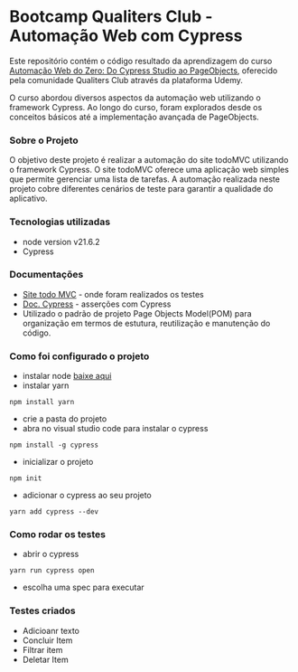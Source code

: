 # Bootcamp Qualiters Club - Automação Web com Cypress

Este repositório contém o código resultado da aprendizagem do curso [Automação Web do Zero: Do Cypress Studio ao PageObjects](https://www.udemy.com/course/cypress-do-zero-2023-do-cypress-studio-ao-pageobjects/?couponCode=ACCAGE0923), oferecido pela comunidade Qualiters Club através da plataforma Udemy.

O curso abordou diversos aspectos da automação web utilizando o framework Cypress. Ao longo do curso, foram explorados desde os conceitos básicos até a implementação avançada de PageObjects.

### Sobre o Projeto

O objetivo deste projeto é realizar a automação do site todoMVC utilizando o framework Cypress. O site todoMVC oferece uma aplicação web simples que permite gerenciar uma lista de tarefas. A automação realizada neste projeto cobre diferentes cenários de teste para garantir a qualidade do aplicativo.


### Tecnologias utilizadas
- node version v21.6.2
- Cypress

### Documentações 

- [Site todo MVC](https://todomvc.com/examples/javascript-es6/dist/) - onde foram realizados os testes
- [Doc. Cypress](https://docs.cypress.io/guides/references/assertions) - asserções com Cypress
- Utilizado o padrão de projeto Page Objects Model(POM) para organização em termos de estutura, reutilização e manutenção do código.

### Como foi configurado o projeto


- instalar node [baixe aqui](https://nodejs.org/en/download) 
- instalar yarn
``` 
npm install yarn
```
- crie a pasta do projeto
- abra no visual studio code para instalar o cypress
```
npm install -g cypress
```
- inicializar o projeto
```
npm init
```
- adicionar o cypress ao seu projeto
```
yarn add cypress --dev
```


### Como rodar os testes 

- abrir o cypress

```
yarn run cypress open
```

- escolha uma spec para executar

### Testes criados

- Adicioanr texto
- Concluir Item
- Filtrar item
- Deletar Item